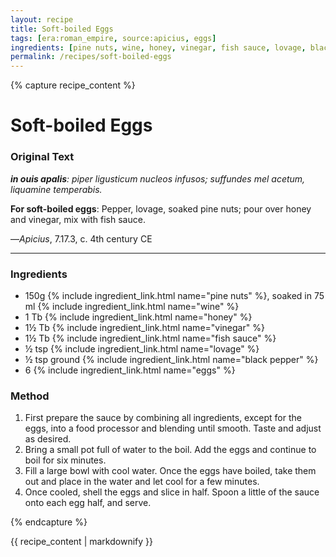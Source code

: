 ```yaml
---
layout: recipe
title: Soft-boiled Eggs
tags: [era:roman_empire, source:apicius, eggs]
ingredients: [pine nuts, wine, honey, vinegar, fish sauce, lovage, black pepper, eggs]
permalink: /recipes/soft-boiled-eggs
---
```


{% capture recipe_content %}
# Soft-boiled Eggs

### Original Text
***in ouis apalis**: piper ligusticum nucleos infusos; suffundes mel acetum, liquamine temperabis.*

**For soft-boiled eggs**: Pepper, lovage, soaked pine nuts; pour over honey and vinegar, mix with fish sauce.

—*Apicius*, 7.17.3, c. 4th century CE

___

<!-- TODO: Add description paragraph about eggs in Roman cuisine -->

### Ingredients
- 150g {% include ingredient_link.html name="pine nuts" %}, soaked in 75 ml {% include ingredient_link.html name="wine" %}
- 1 Tb {% include ingredient_link.html name="honey" %}
- 1½ Tb {% include ingredient_link.html name="vinegar" %}
- 1½ Tb {% include ingredient_link.html name="fish sauce" %}
- ½ tsp {% include ingredient_link.html name="lovage" %}
- ½ tsp ground {% include ingredient_link.html name="black pepper" %}
- 6 {% include ingredient_link.html name="eggs" %}

### Method
1. First prepare the sauce by combining all ingredients, except for the eggs, into a food processor and blending until smooth. Taste and adjust as desired.
2. Bring a small pot full of water to the boil. Add the eggs and continue to boil for six minutes.
3. Fill a large bowl with cool water. Once the eggs have boiled, take them out and place in the water and let cool for a few minutes.
4. Once cooled, shell the eggs and slice in half. Spoon a little of the sauce onto each egg half, and serve.

{% endcapture %}

{{ recipe_content | markdownify }} 
